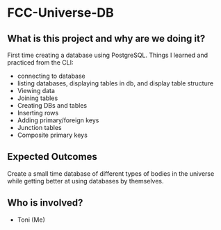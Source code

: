 # FCC-Universe-DB

## What is this project and why are we doing it?

First time creating a database using PostgreSQL. Things I learned and practiced from the CLI:
- connecting to database
- listing databases, displaying tables in db, and display table structure
- Viewing data
- Joining tables
- Creating DBs and tables
- Inserting rows
- Adding primary/foreign keys
- Junction tables
- Composite primary keys

## Expected Outcomes

Create a small time database of different types of bodies in the universe while getting better at using databases by themselves.

## Who is involved?

- Toni (Me)
